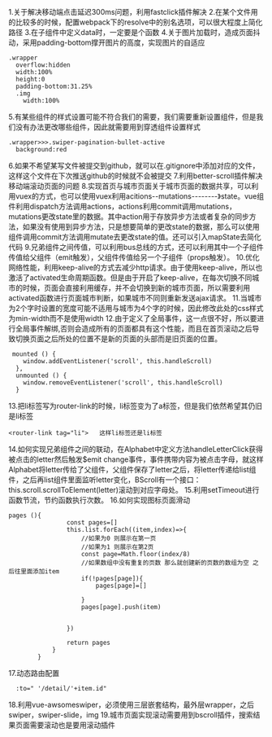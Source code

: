 1.关于解决移动端点击延迟300ms问题，利用fastclick插件解决
2.在某个文件用的比较多的时候，配置webpack下的resolve中的别名选项，可以很大程度上简化路径
3.在子组件中定义data时，一定要是个函数
4.关于图片加载时，造成页面抖动，采用padding-bottom撑开图片的高度，实现图片的自适应
```
.wrapper
  overflow:hidden
  width:100%
  height:0
  padding-bottom:31.25%
  .img
    width:100%
```
5.有某些组件的样式设置可能不符合我们的需要，我们需要重新设置组件，但是我们没有办法更改哪些组件，因此就需要用到穿透组件设置样式
```
.wrapper>>>.swiper-pagination-bullet-active
  background:red
```
6.如果不希望某写文件被提交到github，就可以在.gitignore中添加对应的文件，这样这个文件在下次推送github的时候就不会被提交
7.利用better-scroll插件解决移动端滚动页面的问题
8.实现首页与城市页面关于城市页面的数据共享，可以利用vuex的方式，也可以使用vuex利用acitions--mutations--------》state。vue组件利用dispatch方法调用actions，actions利用commit调用mutations，mutations更改state里的数据。其中action用于存放异步方法或者复杂的同步方法，如果没有使用到异步方法，只是想要简单的更改state的数据，那么可以使用组件调用commit方法调用mutate去更改state的值。还可以引入mapState去简化代码
9.兄弟组件之间传值，可以利用bus总线的方式，还可以利用其中一个子组件传值给父组件（emit触发），父组件传值给另一个子组件（props触发）。
10.优化网络性能，利用keep-alive的方式去减少http请求。由于使用keep-alive，所以也激活了activated生命周期函数。但是由于开启了keep-alive，在每次切换不同城市的时候，页面会直接利用缓存，并不会切换到新的城市页面，所以需要利用activated函数进行页面城市判断，如果城市不同则重新发送ajax请求。
11.当城市为2个字时设置的宽度可能不适用与城市为4个字的时候，因此修改此处的css样式为min-width而不是使用width
12.由于定义了全局事件，这一点很不好，所以要进行全局事件解绑,否则会造成所有的页面都具有这个性能，而且在首页滚动之后导致切换页面之后所处的位置不是新的页面的头部而是旧页面的位置。
```
 mounted () {
    window.addEventListener('scroll', this.handleScroll)
  },
  unmounted () {
    window.removeEventListener('scroll', this.handleScroll)
  }
```
13.把li标签写为router-link的时候，li标签变为了a标签，但是我们依然希望其仍旧是li标签
```
<router-link tag="li">   这样li标签还是li标签
```
14.如何实现兄弟组件之间的联动，在Alphabet中定义方法handleLetterClick获得被点击的letter然后触发$emit  change事件，事件携带内容为被点击字母，就这样Alphabet将letter传给了父组件，父组件保存了letter之后，将letter传递给list组件，之后再list组件里面监听letter变化，BScroll有一个接口：this.scroll.scrollToElement(letter)滚动到对应字母处。
15.利用setTimeout进行函数节流，节约函数执行次数。
16.如何实现图标页面滑动
```
pages (){
				const pages=[]
				this.list.forEach((item,index)=>{
					//如果为0 则展示在第一页
					//如果为1 则展示在第2页
					const page=Math.floor(index/8)
					//如果数组中没有重复的页数 那么就创建新的页数的数组为空 之后往里面添加item
					if(!pages[page]){
						pages[page]=[]
				
					}
					pages[page].push(item)
					
					
				})
				
				return pages
			}
		}
```
17.动态路由配置
```
  :to=" '/detail/'+item.id"
```
18.利用vue-awsomeswiper，必须使用三层嵌套结构，最外层wrapper，之后swiper，swiper-slide，img
19.城市页面实现滚动需要用到bscroll插件，搜索结果页面需要滚动也是要用滚动插件

























